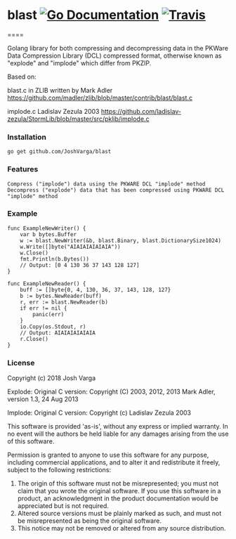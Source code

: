 # blast [![Go Documentation](http://img.shields.io/badge/go-documentation-blue.svg?style=flat-square)][godocs] [![Travis](https://img.shields.io/travis/JoshVarga/blast.svg?style=flat-square)][travis] 
====

[godocs]: http://godoc.org/github.com/JoshVarga/blast
[travis]: https://travis-ci.org/JoshVarga/blast

Golang library for both compressing and decompressing data in the PKWare Data Compression Library (DCL) compressed format,
otherwise known as "explode" and "implode" which differ from PKZIP.

Based on:

blast.c in ZLIB written by Mark Adler
https://github.com/madler/zlib/blob/master/contrib/blast/blast.c

implode.c Ladislav Zezula 2003
https://github.com/ladislav-zezula/StormLib/blob/master/src/pklib/implode.c


### Installation

	go get github.com/JoshVarga/blast

### Features
    Compress ("implode") data using the PKWARE DCL "implode" method
    Decompress ("explode") data that has been compressed using PKWARE DCL "implode" method

### Example

```
func ExampleNewWriter() {
	var b bytes.Buffer
	w := blast.NewWriter(&b, blast.Binary, blast.DictionarySize1024)
	w.Write([]byte("AIAIAIAIAIAIA"))
	w.Close()
	fmt.Println(b.Bytes())
	// Output: [0 4 130 36 37 143 128 127]
}

func ExampleNewReader() {
	buff := []byte{0, 4, 130, 36, 37, 143, 128, 127}
	b := bytes.NewReader(buff)
	r, err := blast.NewReader(b)
	if err != nil {
		panic(err)
	}
	io.Copy(os.Stdout, r)
	// Output: AIAIAIAIAIAIA
	r.Close()
}
```
### License

Copyright (c) 2018 Josh Varga

Explode:
Original C version: Copyright (C) 2003, 2012, 2013 Mark Adler,
version 1.3, 24 Aug 2013

Implode:
Original C version: Copyright (c) Ladislav Zezula 2003

This software is provided 'as-is', without any express or implied
warranty. In no event will the authors be held liable for any damages
arising from the use of this software.

Permission is granted to anyone to use this software for any purpose,
including commercial applications, and to alter it and redistribute it
freely, subject to the following restrictions:

1. The origin of this software must not be misrepresented; you must not
   claim that you wrote the original software. If you use this software
   in a product, an acknowledgment in the product documentation would be
   appreciated but is not required.
2. Altered source versions must be plainly marked as such, and must not be
   misrepresented as being the original software.
3. This notice may not be removed or altered from any source distribution.
